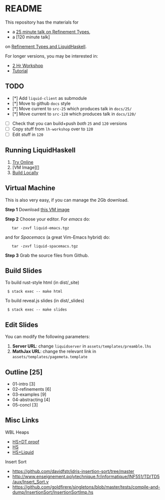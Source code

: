# README

This repository has the materials for

* a [25 minute talk on Refinement Types][online],
* a [120 minute talk]

on [Refinement Types and LiquidHaskell][lh].

For longer versions, you may be interested in:

+ [2 Hr Workshop](http://ucsd-progsys.github.io/lh-workshop/)
+ [Tutorial](http://ucsd-progsys.github.io/liquidhaskell-tutorial/)

## TODO

- [*] Add `liquid-client` as submodule
- [*] Move to github `docs` style
- [*] Move current to `src-25` which produces talk in `docs/25/`
- [*] Move current to `src-120` which produces talk in `docs/120/`
- [ ] Check that you can build+push *both* `25` and `120` versions
- [ ] Copy stuff from `lh-workshop` over to `120`
- [ ] Edit stuff in `120`

## Running LiquidHaskell

1. [Try Online][online]
2. [VM Image][]
3. [Build Locally][local]

## Virtual Machine

This is also very easy, if you can manage the 2Gb download.

**Step 1** Download [this VM image][vm]

**Step 2** Choose your editor. For *emacs* do:

       tar -zxvf liquid-emacs.tgz

and for *Spacemacs* (a great Vim-Emacs hybrid) do:

       tar -zxvf liquid-spacemacs.tgz

**Step 3** Grab the source files from Github.

## Build Slides

To build rust-style html (in dist/_site)

     $ stack exec -- make html

To build reveal.js slides (in dist/_slides)

     $ stack exec -- make slides

## Edit Slides

You can modify the following parameters:

1. **Server URL**: change `liquidserver` in `assets/templates/preamble.lhs`
2. **MathJax URL**: change the relevant link in `assets/templates/pagemeta.template`

## Outline [25]

+ 01-intro         [3]
+ 02-refinements   [6]
+ 03-examples      [9]
+ 04-abstracting   [4]
+ 05-concl         [3]


## Misc Links

WBL Heaps

+ [HS+DT proof](https://github.com/jstolarek/dep-typed-wbl-heaps-hs/blob/master/src/TwoPassMerge/CombinedProofs.hs#L68)
+ [HS](https://github.com/jstolarek/dep-typed-wbl-heaps-hs/blob/master/src/TwoPassMerge/NoProofs.hs#L96)
+ [HS+Liquid](https://github.com/ucsd-progsys/liquidhaskell/blob/master/tests/pos/WBL.hs#L129)

Insert Sort

+ https://github.com/davidfstr/idris-insertion-sort/tree/master
+ http://www.enseignement.polytechnique.fr/informatique/INF551/TD/TD5/aux/Insert_Sort.v
+ https://github.com/goldfirere/singletons/blob/master/tests/compile-and-dump/InsertionSort/InsertionSortImp.hs

[online]: http://ucsd-progsys.github.io/intro-refinement-types
[local]:  https://github.com/ucsd-progsys/liquidhaskell-tutorial/blob/master/src/01-intro.lhs#L170-L197
[vm]:     http://goto.ucsd.edu/~gridaphobe/LiquidHaskell.ova
[lh]:     https://github.com/ucsd-progsys/liquidhaskell
